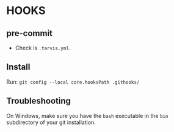 # HOOKS

## pre-commit
 - Check is `.tarvis.yml`.

## Install
Run: `git config --local core.hooksPath .githooks/`

## Troubleshooting
On Windows, make sure you have the `bash` executable in the `bin` subdirectory of your git installation.
